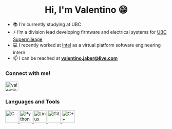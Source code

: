 <h1 align="center">Hi, I'm Valentino 😁</h1>

- 📚 I’m currently studying at UBC
- ⚡️ I’m a division lead developing firmware and electrical systems for [UBC Supermileage](https://www.supermileage.ca/)
- 💻 I recently worked at [Intel](https://www.intel.com/content/www/us/en/homepage.html) as a virtual platform software engineering intern
- 📫 I can be reached at **valentino.jaber@live.com**

<h3 align="left">Connect with me!</h3>
<p align="left">
<a href="https://linkedin.com/in/valentinojaber" target="blank"><img align="center" src="https://raw.githubusercontent.com/rahuldkjain/github-profile-readme-generator/master/src/images/icons/Social/linked-in-alt.svg" alt="valentinojaber" height="30" width="40" /></a>
</p>

<h3 align="left">Languages and Tools</h3>
<p align="left"> <a href="https://en.wikipedia.org/wiki/C_(programming_language)" target="_blank" rel="noreferrer"> <img src="https://upload.wikimedia.org/wikipedia/commons/1/18/C_Programming_Language.svg" alt="C" width="40" height="40"/> </a> <a href="https://www.python.org/" target="_blank" rel="noreferrer"> <img src="https://upload.wikimedia.org/wikipedia/commons/c/c3/Python-logo-notext.svg" alt="Python" width="40" height="40"/> </a> <a href="https://www.linux.org/" target="_blank" rel="noreferrer"> <img src="https://upload.wikimedia.org/wikipedia/commons/3/35/Tux.svg" alt="Linux" width="40" height="40"/> </a> <a href="https://git-scm.com/" target="_blank" rel="noreferrer"> <img src="https://git-scm.com/images/logos/downloads/Git-Icon-1788C.svg" alt="Git" width="40" height="40"/> </a> <a href="https://en.wikipedia.org/wiki/C%2B%2B" target="_blank" rel="noreferrer"> <img src="https://upload.wikimedia.org/wikipedia/commons/1/18/ISO_C%2B%2B_Logo.svg" alt="C++" width="40" height="40"/> </a>  </p>


<!---
valentino-jaber/valentino-jaber is a ✨ special ✨ repository because its `README.md` (this file) appears on your GitHub profile.
You can click the Preview link to take a look at your changes.
--->

